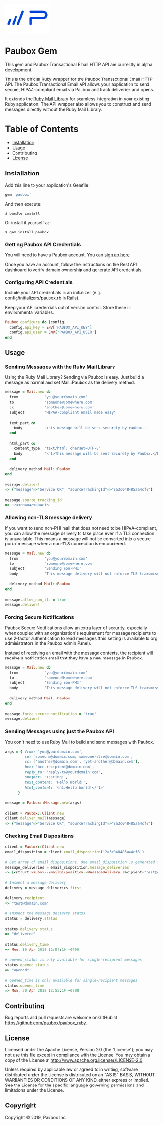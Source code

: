 <img src="https://github.com/Paubox/paubox-csharp/raw/master/paubox_logo.png" alt="Paubox" width="150px">

# Paubox Gem
This gem and Paubox Transactional Email HTTP API are currently in alpha development.

This is the official Ruby wrapper for the Paubox Transactional Email HTTP API. The Paubox Transactional Email API allows your application to send secure, HIPAA-compliant email via Paubox and track deliveries and opens.

It extends the [Ruby Mail Library](https://github.com/mikel/mail) for seamless integration in your existing Ruby application. The API wrapper also allows you to construct and send messages directly without the Ruby Mail Library.

# Table of Contents
* [Installation](#installation)
*  [Usage](#usage)
*  [Contributing](#contributing)
*  [License](#license)


<a name="#installation"></a>
## Installation

Add this line to your application's Gemfile:

```ruby
gem 'paubox'
```

And then execute:

    $ bundle install

Or install it yourself as:

    $ gem install paubox

### Getting Paubox API Credentials
You will need to have a Paubox account. You can [sign up here](https://www.paubox.com/join/see-pricing?unit=messages).

Once you have an account, follow the instructions on the Rest API dashboard to verify domain ownership and generate API credentials.

### Configuring API Credentials
Include your API credentials in an initializer (e.g. config/initializers/paubox.rb in Rails).

Keep your API credentials out of version control. Store these in environmental variables.
```ruby
Paubox.configure do |config|
  config.api_key = ENV['PAUBOX_API_KEY']
  config.api_user = ENV['PAUBOX_API_USER']
end
```

<a name="#usage"></a>
## Usage

### Sending Messages with the Ruby Mail Library

Using the Ruby Mail Library? Sending via Paubox is easy. Just build a message as normal and set Mail::Paubox as the delivery method.
```ruby
message = Mail.new do
  from            'you@yourdomain.com'
  to              'someone@somewhere.com'
  cc              'another@somewhere.com'
  subject         'HIPAA-compliant email made easy'

  text_part do
    body          'This message will be sent securely by Paubox.'
  end

  html_part do
    content_type  'text/html; charset=UTF-8'
    body          '<h1>This message will be sent securely by Paubox.</h1>'
  end

  delivery_method Mail::Paubox
end

message.deliver!
=> {"message"=>"Service OK", "sourceTrackingId"=>"2a3c048485aa4cf6"}

message.source_tracking_id
=> "2a3c048485aa4cf6"
```

### Allowing non-TLS message delivery

If you want to send non-PHI mail that does not need to be HIPAA-compliant, you can allow the message delivery to take place even if a TLS connection is unavailable. This means a message will not be converted into a secure portal message when a non-TLS connection is encountered.
```ruby
message = Mail.new do
  from            'you@yourdomain.com'
  to              'someone@somewhere.com'
  subject         'Sending non-PHI'
  body            'This message delivery will not enforce TLS transmission.'

  delivery_method Mail::Paubox
end

message.allow_non_tls = true
message.deliver!
```

### Forcing Secure Notifications

Paubox Secure Notifications allow an extra layer of security, especially when coupled with an organization's requirement for message recipients to use 2-factor authentication to read messages (this setting is available to org administrators in the Paubox Admin Panel).

Instead of receiving an email with the message contents, the recipient will receive a notification email that they have a new message in Paubox.
```ruby
message = Mail.new do
  from            'you@yourdomain.com'
  to              'someone@somewhere.com'
  subject         'Sending non-PHI'
  body            'This message delivery will not enforce TLS transmission.'

  delivery_method Mail::Paubox
end

message.force_secure_notification = 'true'
message.deliver!
```


### Sending Messages using just the Paubox API
You don't need to use Ruby Mail to build and send messages with Paubox.
```ruby
args = { from: 'you@yourdomain.com',
         to: 'someone@domain.com, someone-else@domain.com',
         cc: ['another@domain.com', 'yet-another@domain.com'],
         bcc: 'bcc-recipient@domain.com',
         reply_to: 'reply-to@yourdomain.com',
         subject: 'Testing!',
         text_content: 'Hello World!',
         html_content: '<h1>Hello World!</h1>'         
      }

message = Paubox::Message.new(args)

client = Paubox::Client.new
client.deliver_mail(message)
=> {"message"=>"Service OK", "sourceTrackingId"=>"2a3c048485aa4cf6"}
```

### Checking Email Dispositions
```ruby
client = Paubox::Client.new
email_disposition = client.email_disposition('2a3c048485aa4cf6')

# Get array of email_dispositions. One email_disposition is generated for each recipient.
message_deliveries = email_disposition.message_deliveries
=> [<struct Paubox::EmailDisposition::MessageDelivery recipient="test@domain.com", status=#<struct Paubox::EmailDisposition::MessageDeliveryStatus delivery_status="delivered", delivery_time=Mon, 30 Apr 2018 12:54:19 -0700, opened_status="opened", opened_time=Mon, 30 Apr 2018 12:55:19 -0700>>]

# Inspect a message delivery
delivery = message_deliveries.first

delivery.recipient
=> "test@domain.com"

# Inspect the message delivery status
status = delivery.status

status.delivery_status
=> "delivered"

status.delivery_time
=> Mon, 30 Apr 2018 12:54:19 -0700

# opened_status is only available for single-recipient messages
status.opened_status
=> "opened"

# opened_time is only available for single-recipient messages
status.opened_time
=> Mon, 30 Apr 2018 12:55:19 -0700
```

<a name="#contributing"></a>
## Contributing

Bug reports and pull requests are welcome on GitHub at https://github.com/paubox/paubox_ruby.


<a name="#license"></a>
## License

Licensed under the Apache License, Version 2.0 (the "License");
you may not use this file except in compliance with the License.
You may obtain a copy of the License at http://www.apache.org/licenses/LICENSE-2.0

Unless required by applicable law or agreed to in writing, software
distributed under the License is distributed on an "AS IS" BASIS,
WITHOUT WARRANTIES OR CONDITIONS OF ANY KIND, either express or implied.
See the License for the specific language governing permissions and
limitations under the License.

## Copyright
Copyright &copy; 2019, Paubox Inc.

